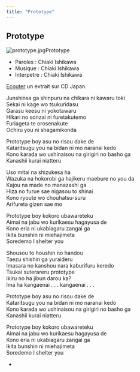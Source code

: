 ```yaml
---
title: "Prototype"
---
```


Prototype
---------

![prototype.jpg](/images/stories/saga/gundam00/ost/prototype.jpg "prototype.jpg")Prototype


* Paroles : Chiaki Ishikawa
* Musique : Chiaki Ishikawa
* Interpetre : Chiaki Ishikawa


[Ecouter](http://www.neowing.co.jp/track_for_cdj.html?KEY=VTCL-35055) un extrait sur CD Japan.


Junshinsa ga shinpuru na chikara ni kawaru toki  
Sekai ni kage wo tsukuridasu  
Garasu keesu ni yokotawaru  
Hikari no sonzai ni furetakutemo  
Furiageta te orosenakute  
Ochiru you ni shagamikonda  
   
Prototype boy asu no risou dake de  
Kataritsugu you na bidan ni mo naranai kedo  
Kono karada wo ushinaisou na girigiri no basho ga  
Kanashii kurai niatteru  
   
Uso mitai na shizukesa ha  
Wazuka na hokorobi ga hajikeru maebure no you da  
Kajou na made no manazashi ga  
Hiza no furue sae nigasou to shinai  
Kono ryoute wo chouhatsu-suru  
Arifureta gizen sae mo  
   
Prototype boy kokoro ubawareteku  
Aimai na jabu wo kurikaesu hagayusa de  
Kono eria ni ukabiagaru zangai ga  
Ikita bunshin ni miehajimeta  
Soredemo I shelter you  
   
Shousou to houshin no handou  
Taezu shishin ga yuraideru  
Imasara no kanshou nara kaburifuru keredo  
Tsukai suterareru prototype  
Ikiru no ha jibun darou ka?  
Ima ha kangaenai . . . kangaenai . . .  
   
Prototype boy asu no risou dake de  
Kataritsugu you na bidan ni mo naranai kedo  
Kono karada wo ushinaisou na girigiri no basho ga  
Kanashii kurai niatteru  
   
Prototype boy kokoro ubawareteku  
Aimai na jabu wo kurikaesu hagayusa de  
Kono eria ni ukabiagaru zangai ga  
Ikita bunshin ni miehajimeta  
Soredemo I shelter you


* 
